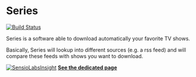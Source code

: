 Series
======

[![Build Status](https://secure.travis-ci.org/lyrixx/Series.png?branch=master)](http://travis-ci.org/lyrixx/Series)

Series is a software able to download automatically your favorite TV shows.

Basically, Series will lookup into different sources (e.g. a rss feed)
and will compare these feeds with shows you want to download.

[![SensioLabsInsight](https://insight.sensiolabs.com/projects/e0b48fc9-5a4e-4261-9c1b-83ee1d44a0c9/mini.png)](https://insight.sensiolabs.com/projects/e0b48fc9-5a4e-4261-9c1b-83ee1d44a0c9)
[**See the dedicated page**](http://lyrixx.github.com/Series/)
